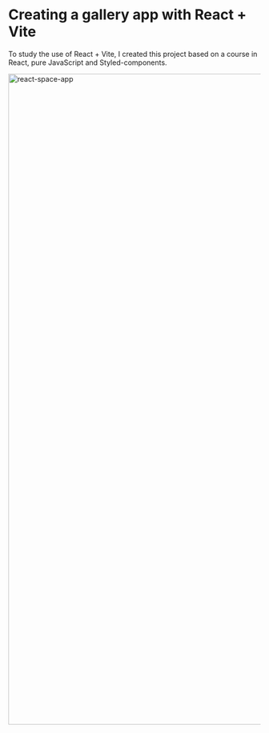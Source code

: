 # Creating a gallery app with React + Vite

To study the use of React + Vite, I created this project based on a course in React, pure JavaScript and Styled-components.

<img width="1300" alt="react-space-app" src="https://github.com/user-attachments/assets/6ccc1985-2d5d-435e-a2d1-22f21ba6e74a">

